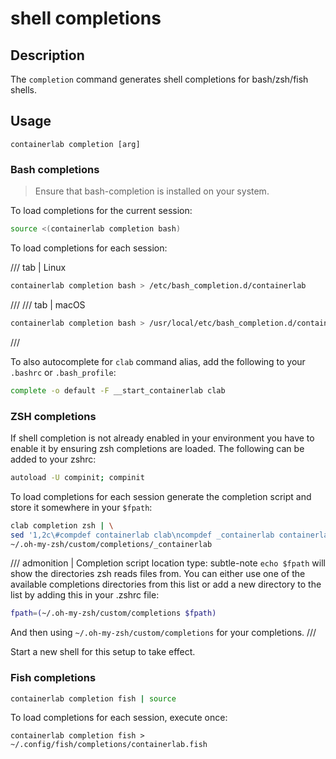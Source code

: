 # shell completions

## Description

The `completion` command generates shell completions for bash/zsh/fish shells.

## Usage

`containerlab completion [arg]`

### Bash completions

> Ensure that bash-completion is installed on your system.

To load completions for the current session:

```bash
source <(containerlab completion bash)
```

To load completions for each session:

/// tab | Linux

```bash
containerlab completion bash > /etc/bash_completion.d/containerlab
```

///
/// tab | macOS

```bash
containerlab completion bash > /usr/local/etc/bash_completion.d/containerlab
```

///

To also autocomplete for `clab` command alias, add the following to your `.bashrc` or `.bash_profile`:

```bash
complete -o default -F __start_containerlab clab
```

### ZSH completions

If shell completion is not already enabled in your environment you have to enable it by ensuring zsh completions are loaded. The following can be added to your zshrc:

```bash
autoload -U compinit; compinit
```

To load completions for each session generate the completion script and store it somewhere in your `$fpath`:

```bash
clab completion zsh | \
sed '1,2c\#compdef containerlab clab\ncompdef _containerlab containerlab clab' > \
~/.oh-my-zsh/custom/completions/_containerlab
```

/// admonition | Completion script location
    type: subtle-note
`echo $fpath` will show the directories zsh reads files from. You can either use one of the available completions directories from this list or add a new directory to the list by adding this in your .zshrc file:

```bash
fpath=(~/.oh-my-zsh/custom/completions $fpath)
```

And then using `~/.oh-my-zsh/custom/completions` for your completions.
///

Start a new shell for this setup to take effect.

### Fish completions

```bash
containerlab completion fish | source
```

To load completions for each session, execute once:

```
containerlab completion fish > ~/.config/fish/completions/containerlab.fish
```
